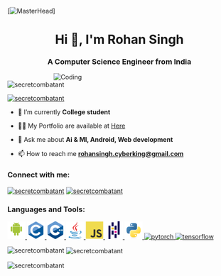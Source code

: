 [![MasterHead](https://github.com/secretcombatant/secretcombatant/blob/73a6de04d894537485f8f3afec38732fad42f219/github-header-image.png?raw=true)]
<h1 align="center">Hi 👋, I'm Rohan Singh</h1>
<h3 align="center">A Computer Science Engineer from India</h3>
<img align="right" alt="Coding" width="400" src="https://raw.githubusercontent.com/secretcombatant/secretcombatant/0f9127f3f5b7f508999df9ae74a568bde6d06a78/ai-generated-8775232_640.jpg">

<p align="left"> <img src="https://komarev.com/ghpvc/?username=secretcombatant&label=Profile%20views&color=0e75b6&style=flat" alt="secretcombatant" /> </p>

<p align="left"> <a href="https://twitter.com/secretcombatant" target="blank"><img src="https://img.shields.io/twitter/follow/secretcombatant?logo=twitter&style=for-the-badge" alt="secretcombatant" /></a> </p>

- 🌱 I’m currently **College student**

- 👨‍💻 My Portfolio are available at [Here](https://rohansinghportfolio.my.canva.site/)

- 💬 Ask me about **Ai & Ml, Android, Web development**

- 📫 How to reach me **rohansingh.cyberking@gmail.com**

<h3 align="left">Connect with me:</h3>
<p align="left">
<a href="https://twitter.com/secretcombatant" target="blank"><img align="center" src="https://raw.githubusercontent.com/rahuldkjain/github-profile-readme-generator/master/src/images/icons/Social/twitter.svg" alt="secretcombatant" height="30" width="40" /></a>
<a href="https://instagram.com/secretcombatant" target="blank"><img align="center" src="https://raw.githubusercontent.com/rahuldkjain/github-profile-readme-generator/master/src/images/icons/Social/instagram.svg" alt="secretcombatant" height="30" width="40" /></a>
</p>

<h3 align="left">Languages and Tools:</h3>
<p align="left"> <a href="https://developer.android.com" target="_blank" rel="noreferrer"> <img src="https://raw.githubusercontent.com/devicons/devicon/master/icons/android/android-original-wordmark.svg" alt="android" width="40" height="40"/> </a> <a href="https://www.cprogramming.com/" target="_blank" rel="noreferrer"> <img src="https://raw.githubusercontent.com/devicons/devicon/master/icons/c/c-original.svg" alt="c" width="40" height="40"/> </a> <a href="https://www.w3schools.com/cpp/" target="_blank" rel="noreferrer"> <img src="https://raw.githubusercontent.com/devicons/devicon/master/icons/cplusplus/cplusplus-original.svg" alt="cplusplus" width="40" height="40"/> </a> <a href="https://www.java.com" target="_blank" rel="noreferrer"> <img src="https://raw.githubusercontent.com/devicons/devicon/master/icons/java/java-original.svg" alt="java" width="40" height="40"/> </a> <a href="https://developer.mozilla.org/en-US/docs/Web/JavaScript" target="_blank" rel="noreferrer"> <img src="https://raw.githubusercontent.com/devicons/devicon/master/icons/javascript/javascript-original.svg" alt="javascript" width="40" height="40"/> </a> <a href="https://pandas.pydata.org/" target="_blank" rel="noreferrer"> <img src="https://raw.githubusercontent.com/devicons/devicon/2ae2a900d2f041da66e950e4d48052658d850630/icons/pandas/pandas-original.svg" alt="pandas" width="40" height="40"/> </a> <a href="https://www.python.org" target="_blank" rel="noreferrer"> <img src="https://raw.githubusercontent.com/devicons/devicon/master/icons/python/python-original.svg" alt="python" width="40" height="40"/> </a> <a href="https://pytorch.org/" target="_blank" rel="noreferrer"> <img src="https://www.vectorlogo.zone/logos/pytorch/pytorch-icon.svg" alt="pytorch" width="40" height="40"/> </a> <a href="https://www.tensorflow.org" target="_blank" rel="noreferrer"> <img src="https://www.vectorlogo.zone/logos/tensorflow/tensorflow-icon.svg" alt="tensorflow" width="40" height="40"/> </a> </p>

<p><img align="left" src="https://github-readme-stats.vercel.app/api/top-langs?username=secretcombatant&show_icons=true&locale=en&layout=compact" alt="secretcombatant" /></p>

<p>&nbsp;<img align="center" src="https://github-readme-stats.vercel.app/api?username=secretcombatant&show_icons=true&locale=en" alt="secretcombatant" /></p>

<p><img align="center" src="https://github-readme-streak-stats.herokuapp.com/?user=secretcombatant&" alt="secretcombatant" /></p>
